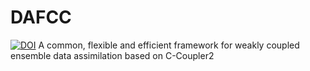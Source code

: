 # DAFCC
<a href="https://zenodo.org/badge/latestdoi/252900310"><img src="https://zenodo.org/badge/252900310.svg" alt="DOI"></a>
A common, flexible and efficient framework for weakly coupled ensemble data assimilation based on C-Coupler2

